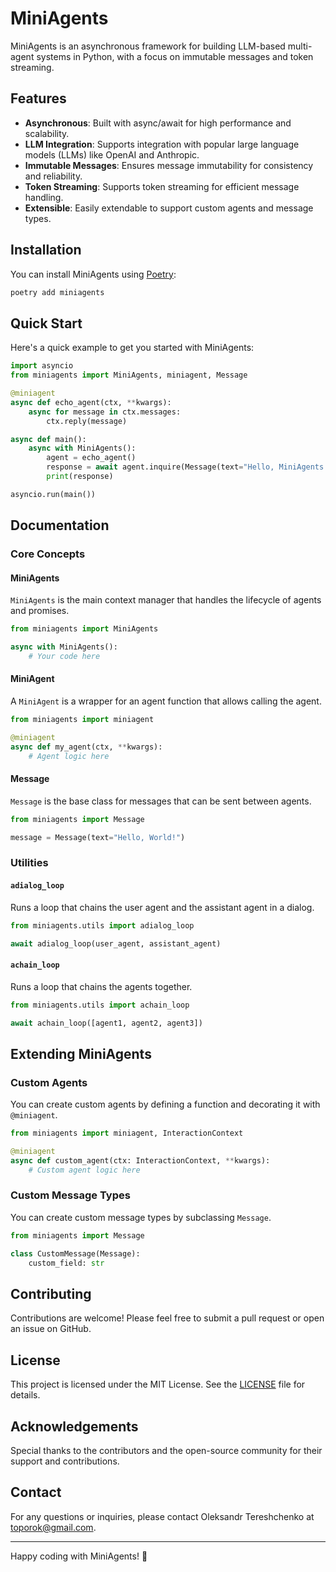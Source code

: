 # MiniAgents

MiniAgents is an asynchronous framework for building LLM-based multi-agent systems in Python, with a focus on immutable messages and token streaming.

## Features

- **Asynchronous**: Built with async/await for high performance and scalability.
- **LLM Integration**: Supports integration with popular large language models (LLMs) like OpenAI and Anthropic.
- **Immutable Messages**: Ensures message immutability for consistency and reliability.
- **Token Streaming**: Supports token streaming for efficient message handling.
- **Extensible**: Easily extendable to support custom agents and message types.

## Installation

You can install MiniAgents using [Poetry](https://python-poetry.org/):

```sh
poetry add miniagents
```

## Quick Start

Here's a quick example to get you started with MiniAgents:

```python
import asyncio
from miniagents import MiniAgents, miniagent, Message

@miniagent
async def echo_agent(ctx, **kwargs):
    async for message in ctx.messages:
        ctx.reply(message)

async def main():
    async with MiniAgents():
        agent = echo_agent()
        response = await agent.inquire(Message(text="Hello, MiniAgents!")).aresolve_messages()
        print(response)

asyncio.run(main())
```

## Documentation

### Core Concepts

#### MiniAgents

`MiniAgents` is the main context manager that handles the lifecycle of agents and promises.

```python
from miniagents import MiniAgents

async with MiniAgents():
    # Your code here
```

#### MiniAgent

A `MiniAgent` is a wrapper for an agent function that allows calling the agent.

```python
from miniagents import miniagent

@miniagent
async def my_agent(ctx, **kwargs):
    # Agent logic here
```

#### Message

`Message` is the base class for messages that can be sent between agents.

```python
from miniagents import Message

message = Message(text="Hello, World!")
```

### Utilities

#### `adialog_loop`

Runs a loop that chains the user agent and the assistant agent in a dialog.

```python
from miniagents.utils import adialog_loop

await adialog_loop(user_agent, assistant_agent)
```

#### `achain_loop`

Runs a loop that chains the agents together.

```python
from miniagents.utils import achain_loop

await achain_loop([agent1, agent2, agent3])
```

## Extending MiniAgents

### Custom Agents

You can create custom agents by defining a function and decorating it with `@miniagent`.

```python
from miniagents import miniagent, InteractionContext

@miniagent
async def custom_agent(ctx: InteractionContext, **kwargs):
    # Custom agent logic here
```

### Custom Message Types

You can create custom message types by subclassing `Message`.

```python
from miniagents import Message

class CustomMessage(Message):
    custom_field: str
```

## Contributing

Contributions are welcome! Please feel free to submit a pull request or open an issue on GitHub.

## License

This project is licensed under the MIT License. See the [LICENSE](LICENSE) file for details.

## Acknowledgements

Special thanks to the contributors and the open-source community for their support and contributions.

## Contact

For any questions or inquiries, please contact Oleksandr Tereshchenko at [toporok@gmail.com](mailto:toporok@gmail.com).

---

Happy coding with MiniAgents! 🚀
